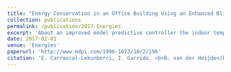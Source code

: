 ```yaml
---
title: "Energy Conservation in an Office Building Using an Enhanced Blind System Control"
collection: publications
permalink: /publication/2017-Energies
excerpt: 'About an improved model predictive controller the indoor temperature of office spaces with activated building systems; the controller also steers the behaviour of solar shading.'
date: 2017-02-01
venue: 'Energies'
paperurl: 'http://www.mdpi.com/1996-1073/10/2/196'
citation: 'E. Carrascal-Lekunberri, I. Garrido, <b>B. van der Heijde</b>, A. Garrido, J. Sala, and L. Helsen, “Energy Conservation in an Office Building Using an Enhanced Blind System Control,” Energies, vol. 10, no. 2, p. 196, Feb. 2017.'
---
```

